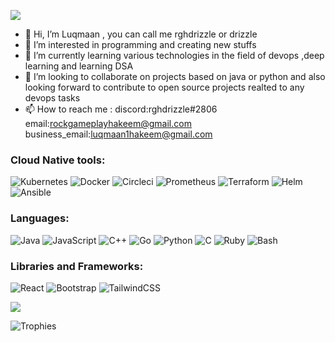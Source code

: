 <img src=https://c.tenor.com/3bTxZ4HdrysAAAAd/pixels-neon.gif></img>
- 👋 Hi, I’m Luqmaan , you can call me rghdrizzle or drizzle
- 👀 I’m interested in programming and creating new stuffs
- 🌱 I’m currently learning various technologies in the field of devops ,deep learning and learning DSA
- 💞️ I’m looking to collaborate on projects based on java or python and also looking forward to contribute to open source projects realted to any devops tasks
- 📫 How to reach me : discord:rghdrizzle#2806 email:rockgameplayhakeem@gmail.com business_email:luqmaan1hakeem@gmail.com 

### Cloud Native tools:

![Kubernetes](https://img.shields.io/badge/kubernetes-%23326ce5.svg?style=for-the-badge&logo=kubernetes&logoColor=white)
![Docker](https://img.shields.io/badge/docker-%230db7ed.svg?style=for-the-badge&logo=docker&logoColor=white)
![Circleci](https://img.shields.io/badge/circleci-%2320232a.svg?style=for-the-badge&logo=circleci&logoColor=white)
![Prometheus](https://img.shields.io/badge/prometheus-white.svg?style=for-the-badge&logo=prometheus&logoColor=orange)
![Terraform](https://img.shields.io/badge/terraform-white.svg?style=for-the-badge&logo=terraform&logoColor=purple)
![Helm](https://img.shields.io/badge/helm-white.svg?style=for-the-badge&logo=helm&logoColor=blue)
![Ansible](https://img.shields.io/badge/ansible-white.svg?style=for-the-badge&logo=ansible&logoColor=black)

### Languages:


![Java](https://img.shields.io/badge/java-%23ED8B00.svg?style=for-the-badge&logo=java&logoColor=white)
![JavaScript](https://img.shields.io/badge/javascript-%23323330.svg?style=for-the-badge&logo=javascript&logoColor=%23F7DF1E)
![C++](https://img.shields.io/badge/c++-%2300599C.svg?style=for-the-badge&logo=c%2B%2B&logoColor=white)
![Go](https://img.shields.io/badge/go-%2300ADD8.svg?style=for-the-badge&logo=go&logoColor=white)
![Python](https://img.shields.io/badge/python-%2320232a.svg?style=for-the-badge&logo=python&logoColor=%2361DAFB)
![C](https://img.shields.io/badge/c-%230095D5.svg?style=for-the-badge&logo=c&logoColor=white)
![Ruby](https://img.shields.io/badge/ruby-%23323330.svg?style=for-the-badge&logo=ruby&logoColor=%23F7DF1E)
![Bash](https://img.shields.io/badge/bash-%23323330.svg?style=for-the-badge&logo=gnubash&logoColor=white)



### Libraries and Frameworks:


![React](https://img.shields.io/badge/react-%2320232a.svg?style=for-the-badge&logo=react&logoColor=%2361DAFB)
![Bootstrap](https://img.shields.io/badge/bootstrap-%23563D7C.svg?style=for-the-badge&logo=bootstrap&logoColor=white)
![TailwindCSS](https://img.shields.io/badge/tailwindcss-%2338B2AC.svg?style=for-the-badge&logo=tailwind-css&logoColor=white)





<img src ="https://github-readme-stats.vercel.app/api?username=rghdrizzle&&show_icons=true&title_color=ffffff&icon_color=bb2acf&text_color=daf7dc&bg_color=151515">

![Trophies](https://github-profile-trophy.vercel.app/?username=rghdrizzle&theme=gruvbox&row=1&no-frame=true&no-bg=true)

<!---
rghdrizzle/rghdrizzle is a ✨ special ✨ repository because its `README.md` (this file) appears on your GitHub profile.
You can click the Preview link to take a look at your changes.
--->
